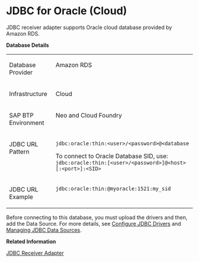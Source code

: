 <!-- loiof86818219a954c829bd847e323ecb23d -->

# JDBC for Oracle \(Cloud\)

JDBC receiver adapter supports Oracle cloud database provided by Amazon RDS.

**Database Details**


<table>
<tr>
<td valign="top">

Database Provider



</td>
<td valign="top">

Amazon RDS



</td>
</tr>
<tr>
<td valign="top">

Infrastructure



</td>
<td valign="top">

Cloud



</td>
</tr>
<tr>
<td valign="top">

SAP BTP Environment



</td>
<td valign="top">

Neo and Cloud Foundry



</td>
</tr>
<tr>
<td valign="top">

JDBC URL Pattern



</td>
<td valign="top">

`jdbc:oracle:thin:<user>/<password>@<database`

To connect to Oracle Database SID, use: `jdbc:oracle:thin:[<user>/<password>]@<host>[:<port>]:<SID>`



</td>
</tr>
<tr>
<td valign="top">

JDBC URL Example



</td>
<td valign="top">

`jdbc:oracle:thin:@myoracle:1521:my_sid`



</td>
</tr>
</table>

Before connecting to this database, you must upload the drivers and then, add the Data Source. For more details, see [Configure JDBC Drivers](configure-jdbc-drivers-77c7d95.md) and [Managing JDBC Data Sources](managing-jdbc-data-sources-4c873fa.md).

**Related Information**  


[JDBC Receiver Adapter](jdbc-receiver-adapter-88be644.md "The JDBC (Java Database Connectivity) adapter enables you to connect Cloud Integration to cloud or on-premise databases.")


